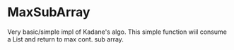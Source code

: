 # MaxSubArray

Very basic/simple impl of Kadane's algo.
This simple function wiil consume a List and return to max cont. sub array.

